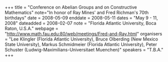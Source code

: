 +++
title = "Conference on Abelian Groups and on Constructive Mathematics"
note="In honor of Ray Mines' and Fred Richman's 70th birthdays"
date = 2008-05-09
enddate = 2008-05-11
dates = "May 9 - 11, 2008"
dateadded = 2008-02-07
note = "Florida Atlantic University, Boca Raton, U.S.A."
webpage = "http://www.math.fau.edu:80/web/meetings/Fred-and-Ray.html"
organisers = "Lee Klingler (Florida Atlantic University), Bruce Olberding (New Mexico State University), Markus Schmidmeier (Florida Atlantic University), Peter Schuster (Ludwig-Maximilians-Universitaet Muenchen)"
speakers = "T.B.A."
+++
